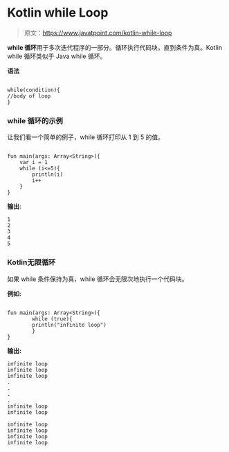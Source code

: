# Kotlin while Loop

> 原文：<https://www.javatpoint.com/kotlin-while-loop>

**while 循环**用于多次迭代程序的一部分。循环执行代码块，直到条件为真。Kotlin while 循环类似于 Java while 循环。

**语法**

```

while(condition){
//body of loop
}

```

### while 循环的示例

让我们看一个简单的例子，while 循环打印从 1 到 5 的值。

```

fun main(args: Array<String>){
    var i = 1
    while (i<=5){
        println(i)
        i++
    }
}

```

**输出:**

```
1
2
3
4
5

```

### Kotlin无限循环

如果 while 条件保持为真，while 循环会无限次地执行一个代码块。

**例如:**

```

fun main(args: Array<String>){
        while (true){
        println("infinite loop")
        }
}

```

**输出:**

```
infinite loop
infinite loop
infinite loop
.
.
.
.
infinite loop
infinite loop

infinite loop
infinite loop
infinite loop
infinite loop

```